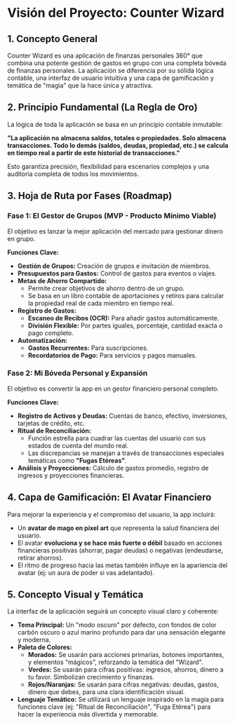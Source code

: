 # Visión del Proyecto: Counter Wizard

## 1. Concepto General

Counter Wizard es una aplicación de finanzas personales 360° que combina una potente gestión de gastos en grupo con una completa bóveda de finanzas personales. La aplicación se diferencia por su sólida lógica contable, una interfaz de usuario intuitiva y una capa de gamificación y temática de "magia" que la hace única y atractiva.

## 2. Principio Fundamental (La Regla de Oro)

La lógica de toda la aplicación se basa en un principio contable inmutable:

**"La aplicación no almacena saldos, totales o propiedades. Solo almacena transacciones. Todo lo demás (saldos, deudas, propiedad, etc.) se calcula en tiempo real a partir de este historial de transacciones."**

Esto garantiza precisión, flexibilidad para escenarios complejos y una auditoría completa de todos los movimientos.

## 3. Hoja de Ruta por Fases (Roadmap)

### Fase 1: El Gestor de Grupos (MVP - Producto Mínimo Viable)

El objetivo es lanzar la mejor aplicación del mercado para gestionar dinero en grupo.

**Funciones Clave:**
*   **Gestión de Grupos:** Creación de grupos e invitación de miembros.
*   **Presupuestos para Gastos:** Control de gastos para eventos o viajes.
*   **Metas de Ahorro Compartido:**
    *   Permite crear objetivos de ahorro dentro de un grupo.
    *   Se basa en un libro contable de aportaciones y retiros para calcular la propiedad real de cada miembro en tiempo real.
*   **Registro de Gastos:**
    *   **Escaneo de Recibos (OCR):** Para añadir gastos automáticamente.
    *   **División Flexible:** Por partes iguales, porcentaje, cantidad exacta o pago completo.
*   **Automatización:**
    *   **Gastos Recurrentes:** Para suscripciones.
    *   **Recordatorios de Pago:** Para servicios y pagos manuales.

### Fase 2: Mi Bóveda Personal y Expansión

El objetivo es convertir la app en un gestor financiero personal completo.

**Funciones Clave:**
*   **Registro de Activos y Deudas:** Cuentas de banco, efectivo, inversiones, tarjetas de crédito, etc.
*   **Ritual de Reconciliación:**
    *   Función estrella para cuadrar las cuentas del usuario con sus estados de cuenta del mundo real.
    *   Las discrepancias se manejan a través de transacciones especiales temáticas como **"Fugas Etéreas"**.
*   **Análisis y Proyecciones:** Cálculo de gastos promedio, registro de ingresos y proyecciones financieras.

## 4. Capa de Gamificación: El Avatar Financiero

Para mejorar la experiencia y el compromiso del usuario, la app incluirá:
*   Un **avatar de mago en pixel art** que representa la salud financiera del usuario.
*   El avatar **evoluciona y se hace más fuerte o débil** basado en acciones financieras positivas (ahorrar, pagar deudas) o negativas (endeudarse, retirar ahorros).
*   El ritmo de progreso hacia las metas también influye en la apariencia del avatar (ej: un aura de poder si vas adelantado).

## 5. Concepto Visual y Temática

La interfaz de la aplicación seguirá un concepto visual claro y coherente:
*   **Tema Principal:** Un "modo oscuro" por defecto, con fondos de color carbón oscuro o azul marino profundo para dar una sensación elegante y moderna.
*   **Paleta de Colores:**
    *   **Morados:** Se usarán para acciones primarias, botones importantes, y elementos "mágicos", reforzando la temática del "Wizard".
    *   **Verdes:** Se usarán para cifras positivas: ingresos, ahorros, dinero a tu favor. Simbolizan crecimiento y finanzas.
    *   **Rojos/Naranjas:** Se usarán para cifras negativas: deudas, gastos, dinero que debes, para una clara identificación visual.
*   **Lenguaje Temático:** Se utilizará un lenguaje inspirado en la magia para funciones clave (ej: "Ritual de Reconciliación", "Fuga Etérea") para hacer la experiencia más divertida y memorable.